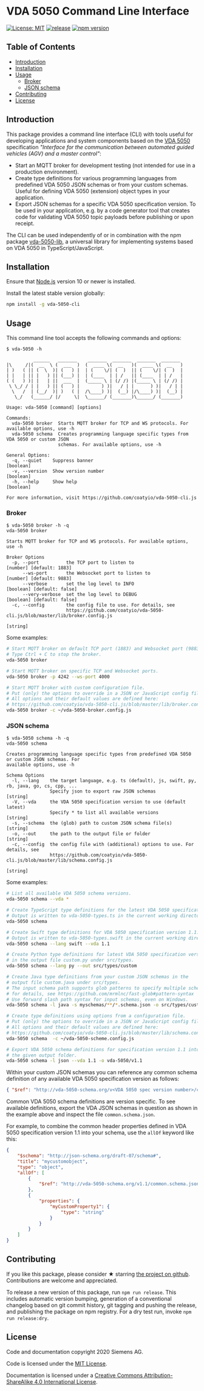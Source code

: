 # VDA 5050 Command Line Interface

[![License: MIT](https://img.shields.io/badge/License-MIT-blue.svg)](https://opensource.org/licenses/MIT)
[![release](https://img.shields.io/badge/release-Conventional%20Commits-yellow.svg)](https://conventionalcommits.org/)
[![npm version](https://badge.fury.io/js/vda-5050-cli.svg)](https://www.npmjs.com/package/vda-5050-cli)

## Table of Contents

* [Introduction](#introduction)
* [Installation](#installation)
* [Usage](#usage)
  * [Broker](#broker)
  * [JSON schema](#json-schema)
* [Contributing](#contributing)
* [License](#license)

## Introduction

This package provides a command line interface (CLI) with tools useful for
developing applications and system components based on the [VDA
5050](https://en.vda.de/en/services/Publications/vda-5050-v-1.1.-agv-communication-interface.html)
specification _"Interface for the communication between automated guided
vehicles (AGV) and a master control"_:

* Start an MQTT broker for development testing (not intended for use in a
  production environment).
* Create type definitions for various programming languages from predefined VDA
  5050 JSON schemas or from your custom schemas. Useful for defining VDA 5050
  (extension) object types in your application.
* Export JSON schemas for a specific VDA 5050 specification version. To be used
  in your application, e.g. by a code generator tool that creates code for
  validating VDA 5050 topic payloads before publishing or upon receipt.

The CLI can be used independently of or in combination with the npm package
[vda-5050-lib](https://www.npmjs.com/package/vda-5050-lib), a universal library
for implementing systems based on VDA 5050 in TypeScript/JavaScript.

## Installation

Ensure that [Node.js](https://nodejs.org) version 10 or newer is installed.

Install the latest stable version globally:

```sh
npm install -g vda-5050-cli
```

## Usage

This command line tool accepts the following commands and options:

```text
$ vda-5050 -h

          ______   _______    _______  _______  _______  _______
|\     /|(  __  \ (  ___  )  (  ____ \(  __   )(  ____ \(  __   )
| )   ( || (  \  )| (   ) |  | (    \/| (  )  || (    \/| (  )  |
| |   | || |   ) || (___) |  | (____  | | /   || (____  | | /   |
( (   ) )| |   | ||  ___  |  (_____ \ | (/ /) |(_____ \ | (/ /) |
 \ \_/ / | |   ) || (   ) |        ) )|   / | |      ) )|   / | |
  \   /  | (__/  )| )   ( |  /\____) )|  (__) |/\____) )|  (__) |
   \_/   (______/ |/     \|  \______/ (_______)\______/ (_______)

Usage: vda-5050 [command] [options]

Commands:
  vda-5050 broker  Starts MQTT broker for TCP and WS protocols. For available options, use -h
  vda-5050 schema  Creates programming language specific types from VDA 5050 or custom JSON
                   schemas. For available options, use -h

General Options:
  -q, --quiet    Suppress banner                                                        [boolean]
  -v, --version  Show version number                                                    [boolean]
  -h, --help     Show help                                                              [boolean]

For more information, visit https://github.com/coatyio/vda-5050-cli.js
```

### Broker

```text
$ vda-5050 broker -h -q
vda-5050 broker

Starts MQTT broker for TCP and WS protocols. For available options, use -h

Broker Options
  -p, --port          the TCP port to listen to                          [number] [default: 1883]
      --ws-port       the Websocket port to listen to                    [number] [default: 9883]
      --verbose       set the log level to INFO                        [boolean] [default: false]
      --very-verbose  set the log level to DEBUG                       [boolean] [default: false]
  -c, --config        the config file to use. For details, see
                      https://github.com/coatyio/vda-5050-cli.js/blob/master/lib/broker.config.js
                                                                                         [string]
```

Some examples:

```sh
# Start MQTT broker on default TCP port (1883) and Websocket port (9883).
# Type Ctrl + C to stop the broker.
vda-5050 broker

# Start MQTT broker on specific TCP and Websocket ports.
vda-5050 broker -p 4242 --ws-port 4000

# Start MQTT broker with custom configuration file.
# Put (only) the options to override in a JSON or JavaScript config file.
# All options and their default values are defined here:
# https://github.com/coatyio/vda-5050-cli.js/blob/master/lib/broker.config.js
vda-5050 broker -c ~/vda-5050-broker.config.js
```

### JSON schema

```text
$ vda-5050 schema -h -q
vda-5050 schema

Creates programming language specific types from predefined VDA 5050 or custom JSON schemas. For
available options, use -h

Schema Options
  -l, --lang    the target language, e.g. ts (default), js, swift, py, rb, java, go, cs, cpp, ...
                Specify json to export raw JSON schemas                                  [string]
  -V, --vda     the VDA 5050 specification version to use (default latest)
                Specify * to list all available versions                                 [string]
  -s, --schema  the (glob) path to custom JSON schema file(s)                            [string]
  -o, --out     the path to the output file or folder                                    [string]
  -c, --config  the config file with (additional) options to use. For details, see
                https://github.com/coatyio/vda-5050-cli.js/blob/master/lib/schema.config.js
                                                                                         [string]
```

Some examples:

```sh
# List all available VDA 5050 schema versions.
vda-5050 schema --vda *

# Create TypeScript type definitions for the latest VDA 5050 specification version.
# Output is written to vda-5050-types.ts in the current working directory.
vda-5050 schema

# Create Swift type definitions for VDA 5050 specification version 1.1.
# Output is written to vda-5050-types.swift in the current working directory.
vda-5050 schema --lang swift --vda 1.1

# Create Python type definitions for latest VDA 5050 specification version
# in the output file custom.py under src/types.
vda-5050 schema --lang py --out src/types/custom

# Create Java type definitions from your custom JSON schemas in the
# output file custom.java under src/types.
# The input schema path supports glob patterns to specify multiple schema files,
# for details, see https://github.com/mrmlnc/fast-glob#pattern-syntax
# Use forward slash path syntax for input schemas, even on Windows.
vda-5050 schema -l java -s myschemas/**/*.schema.json -o src/types/custom

# Create type definitions using options from a configuration file.
# Put (only) the options to override in a JSON or JavaScript config file.
# All options and their default values are defined here:
# https://github.com/coatyio/vda-5050-cli.js/blob/master/lib/schema.config.js
vda-5050 schema  -c ~/vda-5050-scheme.config.js

# Export VDA 5050 schema definitions for specification version 1.1 into
# the given output folder.
vda-5050 schema -l json --vda 1.1 -o vda-5050/v1.1
```

Within your custom JSON schemas you can reference any common schema definition
of any available VDA 5050 specification version as follows:

```json
{ "$ref": "http://vda-5050-schema.org/v<VDA 5050 spec version number>/common.schema.json#/definitions/<def>" }
```

Common VDA 5050 schema definitions are version specific. To see available
definitions, export the VDA JSON schemas in question as shown in the example
above and inspect the file `common.schema.json`.

For example, to combine the common header properties defined in VDA 5050
specification version 1.1 into your schema, use the `allOf` keyword like this:

```json
{
    "$schema": "http://json-schema.org/draft-07/schema#",
    "title": "mycustomobject",
    "type": "object",
    "allOf": [
        {
            "$ref": "http://vda-5050-schema.org/v1.1/common.schema.json#/definitions/header"
        },
        {
            "properties": {
                "myCustomProperty1": {
                    "type": "string"
                }
            }
        }
    ]
}
```

## Contributing

If you like this package, please consider &#x2605; starring [the project on
github](https://github.com/coatyio/vda-5050-cli.js). Contributions are welcome
and appreciated.

To release a new version of this package, run `npm run release`. This includes
automatic version bumping, generation of a conventional changelog based on git
commit history, git tagging and pushing the release, and publishing the package
on npm registry. For a dry test run, invoke `npm run release:dry`.

## License

Code and documentation copyright 2020 Siemens AG.

Code is licensed under the [MIT License](https://opensource.org/licenses/MIT).

Documentation is licensed under a
[Creative Commons Attribution-ShareAlike 4.0 International License](http://creativecommons.org/licenses/by-sa/4.0/).
